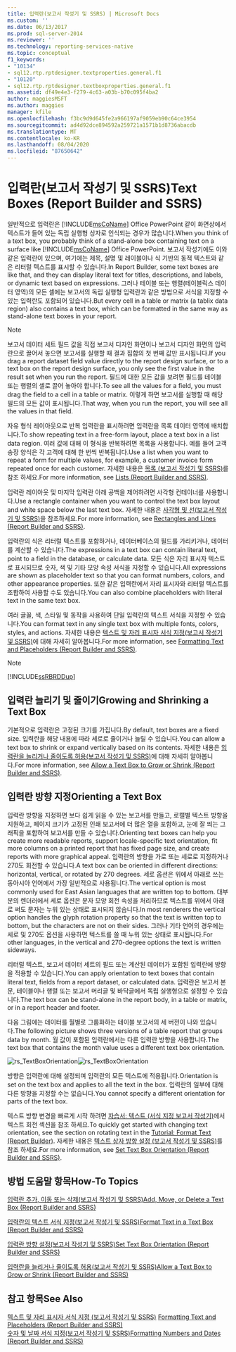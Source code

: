 ```yaml
---
title: 입력란(보고서 작성기 및 SSRS) | Microsoft Docs
ms.custom: ''
ms.date: 06/13/2017
ms.prod: sql-server-2014
ms.reviewer: ''
ms.technology: reporting-services-native
ms.topic: conceptual
f1_keywords:
- "10134"
- sql12.rtp.rptdesigner.textproperties.general.f1
- "10120"
- sql12.rtp.rptdesigner.textboxproperties.general.f1
ms.assetid: df49e4e3-f279-4c63-a03b-b70c095f4ba2
author: maggiesMSFT
ms.author: maggies
manager: kfile
ms.openlocfilehash: f3bc9d9d645fe2a966197af9059eb90c64ce3954
ms.sourcegitcommit: ad4d92dce894592a259721a1571b1d8736abacdb
ms.translationtype: MT
ms.contentlocale: ko-KR
ms.lasthandoff: 08/04/2020
ms.locfileid: "87650642"
---
```

# <a name="text-boxes-report-builder-and-ssrs"></a><span data-ttu-id="85336-102">입력란(보고서 작성기 및 SSRS)</span><span class="sxs-lookup"><span data-stu-id="85336-102">Text Boxes (Report Builder and SSRS)</span></span>
  <span data-ttu-id="85336-103">일반적으로 입력란은 [!INCLUDE[msCoName](../../includes/msconame-md.md)] Office PowerPoint 같이 화면상에서 텍스트가 들어 있는 독립 실행형 상자로 인식되는 경우가 많습니다.</span><span class="sxs-lookup"><span data-stu-id="85336-103">When you think of a text box, you probably think of a stand-alone box containing text on a surface like [!INCLUDE[msCoName](../../includes/msconame-md.md)] Office PowerPoint.</span></span> <span data-ttu-id="85336-104">보고서 작성기에도 이와 같은 입력란이 있으며, 여기에는 제목, 설명 및 레이블이나 식 기반의 동적 텍스트와 같은 리터럴 텍스트를 표시할 수 있습니다.</span><span class="sxs-lookup"><span data-stu-id="85336-104">In Report Builder, some text boxes are like that, and they can display literal text for titles, descriptions, and labels, or dynamic text based on expressions.</span></span> <span data-ttu-id="85336-105">그러나 테이블 또는 행렬(테이블릭스 데이터 영역)의 모든 셀에는 보고서의 독립 실행형 입력란과 같은 방법으로 서식을 지정할 수 있는 입력란도 포함되어 있습니다.</span><span class="sxs-lookup"><span data-stu-id="85336-105">But every cell in a table or matrix (a tablix data region) also contains a text box, which can be formatted in the same way as stand-alone text boxes in your report.</span></span>  
  
> [!NOTE]  
>  <span data-ttu-id="85336-106">보고서 데이터 세트 필드 값을 직접 보고서 디자인 화면이나 보고서 디자인 화면의 입력란으로 끌어서 놓으면 보고서를 실행할 때 결과 집합의 첫 번째 값만 표시됩니다.</span><span class="sxs-lookup"><span data-stu-id="85336-106">If you drag a report dataset field value directly to the report design surface, or to a text box on the report design surface, you only see the first value in the result set when you run the report.</span></span> <span data-ttu-id="85336-107">필드에 대한 모든 값을 보려면 필드를 테이블 또는 행렬의 셀로 끌어 놓아야 합니다.</span><span class="sxs-lookup"><span data-stu-id="85336-107">To see all the values for a field, you must drag the field to a cell in a table or matrix.</span></span> <span data-ttu-id="85336-108">이렇게 하면 보고서를 실행할 때 해당 필드의 모든 값이 표시됩니다.</span><span class="sxs-lookup"><span data-stu-id="85336-108">That way, when you run the report, you will see all the values in that field.</span></span>  
  
 <span data-ttu-id="85336-109">자유 형식 레이아웃으로 반복 입력란을 표시하려면 입력란을 목록 데이터 영역에 배치합니다.</span><span class="sxs-lookup"><span data-stu-id="85336-109">To show repeating text in a free-form layout, place a text box in a list data region.</span></span> <span data-ttu-id="85336-110">여러 값에 대해 이 형식을 반복하려면 목록을 사용합니다. 예를 들어 고객 송장 양식은 각 고객에 대해 한 번씩 반복됩니다.</span><span class="sxs-lookup"><span data-stu-id="85336-110">Use a list when you want to repeat a form for multiple values, for example, a customer invoice form repeated once for each customer.</span></span> <span data-ttu-id="85336-111">자세한 내용은 [목록 &#40;보고서 작성기 및 SSRS&#41;](create-invoices-and-forms-with-lists-report-builder-and-ssrs.md)를 참조 하세요.</span><span class="sxs-lookup"><span data-stu-id="85336-111">For more information, see [Lists &#40;Report Builder and SSRS&#41;](create-invoices-and-forms-with-lists-report-builder-and-ssrs.md).</span></span>  
  
 <span data-ttu-id="85336-112">입력란 레이아웃 및 마지막 입력란 아래 공백을 제어하려면 사각형 컨테이너를 사용합니다.</span><span class="sxs-lookup"><span data-stu-id="85336-112">Use a rectangle container when you want to control the text box layout and white space below the last text box.</span></span> <span data-ttu-id="85336-113">자세한 내용은 [사각형 및 선&#40;보고서 작성기 및 SSRS&#41;](rectangles-and-lines-report-builder-and-ssrs.md)을 참조하세요.</span><span class="sxs-lookup"><span data-stu-id="85336-113">For more information, see [Rectangles and Lines &#40;Report Builder and SSRS&#41;](rectangles-and-lines-report-builder-and-ssrs.md).</span></span>  
  
 <span data-ttu-id="85336-114">입력란의 식은 리터럴 텍스트를 포함하거나, 데이터베이스의 필드를 가리키거나, 데이터를 계산할 수 있습니다.</span><span class="sxs-lookup"><span data-stu-id="85336-114">The expressions in a text box can contain literal text, point to a field in the database, or calculate data.</span></span> <span data-ttu-id="85336-115">모든 식은 자리 표시자 텍스트로 표시되므로 숫자, 색 및 기타 모양 속성 서식을 지정할 수 있습니다.</span><span class="sxs-lookup"><span data-stu-id="85336-115">All expressions are shown as placeholder text so that you can format numbers, colors, and other appearance properties.</span></span> <span data-ttu-id="85336-116">또한 같은 입력란에서 자리 표시자와 리터럴 텍스트를 조합하여 사용할 수도 있습니다.</span><span class="sxs-lookup"><span data-stu-id="85336-116">You can also combine placeholders with literal text in the same text box.</span></span>  
  
 <span data-ttu-id="85336-117">여러 글꼴, 색, 스타일 및 동작을 사용하여 단일 입력란의 텍스트 서식을 지정할 수 있습니다.</span><span class="sxs-lookup"><span data-stu-id="85336-117">You can format text in any single text box with multiple fonts, colors, styles, and actions.</span></span> <span data-ttu-id="85336-118">자세한 내용은 [텍스트 및 자리 표시자 서식 지정&#40;보고서 작성기 및 SSRS&#41;](formatting-text-and-placeholders-report-builder-and-ssrs.md)에 대해 자세히 알아봅니다.</span><span class="sxs-lookup"><span data-stu-id="85336-118">For more information, see [Formatting Text and Placeholders &#40;Report Builder and SSRS&#41;](formatting-text-and-placeholders-report-builder-and-ssrs.md).</span></span>  
  
> [!NOTE]  
>  [!INCLUDE[ssRBRDDup](../../includes/ssrbrddup-md.md)]  
  
##  <a name="growing-and-shrinking-a-text-box"></a><a name="GrowShrinkTextBox"></a> <span data-ttu-id="85336-119">입력란 늘리기 및 줄이기</span><span class="sxs-lookup"><span data-stu-id="85336-119">Growing and Shrinking a Text Box</span></span>  
 <span data-ttu-id="85336-120">기본적으로 입력란은 고정된 크기를 가집니다.</span><span class="sxs-lookup"><span data-stu-id="85336-120">By default, text boxes are a fixed size.</span></span> <span data-ttu-id="85336-121">입력란을 해당 내용에 따라 세로로 줄이거나 늘릴 수 있습니다.</span><span class="sxs-lookup"><span data-stu-id="85336-121">You can allow a text box to shrink or expand vertically based on its contents.</span></span> <span data-ttu-id="85336-122">자세한 내용은 [입력란을 늘리거나 줄이도록 허용&#40;보고서 작성기 및 SSRS&#41;](allow-a-text-box-to-grow-or-shrink-report-builder-and-ssrs.md)에 대해 자세히 알아봅니다.</span><span class="sxs-lookup"><span data-stu-id="85336-122">For more information, see [Allow a Text Box to Grow or Shrink &#40;Report Builder and SSRS&#41;](allow-a-text-box-to-grow-or-shrink-report-builder-and-ssrs.md).</span></span>  
  
## <a name="orienting-a-text-box"></a><span data-ttu-id="85336-123">입력란 방향 지정</span><span class="sxs-lookup"><span data-stu-id="85336-123">Orienting a Text Box</span></span>  
 <span data-ttu-id="85336-124">입력란 방향을 지정하면 보다 쉽게 읽을 수 있는 보고서를 만들고, 로캘별 텍스트 방향을 지원하고, 페이지 크기가 고정된 인쇄 보고서에 더 많은 열을 포함하고, 눈에 잘 띄는 그래픽을 포함하여 보고서를 만들 수 있습니다.</span><span class="sxs-lookup"><span data-stu-id="85336-124">Orienting text boxes can help you create more readable reports, support locale-specific text orientation, fit more columns on a printed report that has fixed page size, and create reports with more graphical appeal.</span></span> <span data-ttu-id="85336-125">입력란의 방향을 가로 또는 세로로 지정하거나 270도 회전할 수 있습니다.</span><span class="sxs-lookup"><span data-stu-id="85336-125">A text box can be oriented in different directions: horizontal, vertical, or rotated by 270 degrees.</span></span> <span data-ttu-id="85336-126">세로 옵션은 위에서 아래로 쓰는 동아시아 언어에서 가장 일반적으로 사용됩니다.</span><span class="sxs-lookup"><span data-stu-id="85336-126">The vertical option is most commonly used for East Asian languages that are written top to bottom.</span></span> <span data-ttu-id="85336-127">대부분의 렌더러에서 세로 옵션은 문자 모양 회전 속성을 처리하므로 텍스트를 위에서 아래로 써도 문자는 누워 있는 상태로 표시되지 않습니다.</span><span class="sxs-lookup"><span data-stu-id="85336-127">In most renderers the vertical option handles the glyph rotation property so that the text is written top to bottom, but the characters are not on their sides.</span></span> <span data-ttu-id="85336-128">그러나 기타 언어의 경우에는 세로 및 270도 옵션을 사용하면 텍스트를 쓸 때 누워 있는 상태로 표시됩니다.</span><span class="sxs-lookup"><span data-stu-id="85336-128">For other languages, in the vertical and 270-degree options the text is written sideways.</span></span>  
  
 <span data-ttu-id="85336-129">리터럴 텍스트, 보고서 데이터 세트의 필드 또는 계산된 데이터가 포함된 입력란에 방향을 적용할 수 있습니다.</span><span class="sxs-lookup"><span data-stu-id="85336-129">You can apply orientation to text boxes that contain literal text, fields from a report dataset, or calculated data.</span></span> <span data-ttu-id="85336-130">입력란은 보고서 본문, 테이블이나 행렬 또는 보고서 머리글 및 바닥글에서 독립 실행형으로 설정할 수 있습니다.</span><span class="sxs-lookup"><span data-stu-id="85336-130">The text box can be stand-alone in the report body, in a table or matrix, or in a report header and footer.</span></span>  
  
 <span data-ttu-id="85336-131">다음 그림에는 데이터를 월별로 그룹화하는 테이블 보고서의 세 버전이 나와 있습니다.</span><span class="sxs-lookup"><span data-stu-id="85336-131">The following picture shows three versions of a table report that groups data by month.</span></span> <span data-ttu-id="85336-132">월 값이 포함된 입력란에서는 다른 입력란 방향을 사용합니다.</span><span class="sxs-lookup"><span data-stu-id="85336-132">The text box that contains the month value uses a different text box orientation.</span></span>  
  
 <span data-ttu-id="85336-133">![rs_TextBoxOrientation](../media/rs-textboxorientation.gif "rs_TextBoxOrientation")</span><span class="sxs-lookup"><span data-stu-id="85336-133">![rs_TextBoxOrientation](../media/rs-textboxorientation.gif "rs_TextBoxOrientation")</span></span>  
  
 <span data-ttu-id="85336-134">방향은 입력란에 대해 설정되며 입력란의 모든 텍스트에 적용됩니다.</span><span class="sxs-lookup"><span data-stu-id="85336-134">Orientation is set on the text box and applies to all the text in the box.</span></span> <span data-ttu-id="85336-135">입력란의 일부에 대해 다른 방향을 지정할 수는 없습니다.</span><span class="sxs-lookup"><span data-stu-id="85336-135">You cannot specify a different orientation for parts of the text box.</span></span>  
  
 <span data-ttu-id="85336-136">텍스트 방향 변경을 빠르게 시작 하려면 [자습서: 텍스트 &#40;서식 지정 보고서 작성기&#41;](../tutorial-format-text-report-builder.md)에서 텍스트 회전 섹션을 참조 하세요.</span><span class="sxs-lookup"><span data-stu-id="85336-136">To quickly get started with changing text orientation, see the section on rotating text in the [Tutorial: Format Text &#40;Report Builder&#41;](../tutorial-format-text-report-builder.md).</span></span> <span data-ttu-id="85336-137">자세한 내용은 [텍스트 상자 방향 설정 &#40;보고서 작성기 및 SSRS&#41;](set-text-box-orientation-report-builder-and-ssrs.md)를 참조 하세요.</span><span class="sxs-lookup"><span data-stu-id="85336-137">For more information, see [Set Text Box Orientation &#40;Report Builder and SSRS&#41;](set-text-box-orientation-report-builder-and-ssrs.md).</span></span>  
  
##  <a name="how-to-topics"></a><a name="HowTo"></a><span data-ttu-id="85336-138">방법 도움말 항목</span><span class="sxs-lookup"><span data-stu-id="85336-138">How-To Topics</span></span>  
 [<span data-ttu-id="85336-139">입력란 추가, 이동 또는 삭제&#40;보고서 작성기 및 SSRS&#41;</span><span class="sxs-lookup"><span data-stu-id="85336-139">Add, Move, or Delete a Text Box &#40;Report Builder and SSRS&#41;</span></span>](add-move-or-delete-a-text-box-report-builder-and-ssrs.md)  
  
 [<span data-ttu-id="85336-140">입력란의 텍스트 서식 지정&#40;보고서 작성기 및 SSRS&#41;</span><span class="sxs-lookup"><span data-stu-id="85336-140">Format Text in a Text Box &#40;Report Builder and SSRS&#41;</span></span>](format-text-in-a-text-box-report-builder-and-ssrs.md)  
  
 [<span data-ttu-id="85336-141">입력란 방향 설정&#40;보고서 작성기 및 SSRS&#41;</span><span class="sxs-lookup"><span data-stu-id="85336-141">Set Text Box Orientation &#40;Report Builder and SSRS&#41;</span></span>](set-text-box-orientation-report-builder-and-ssrs.md)  
  
 [<span data-ttu-id="85336-142">입력란을 늘리거나 줄이도록 허용&#40;보고서 작성기 및 SSRS&#41;</span><span class="sxs-lookup"><span data-stu-id="85336-142">Allow a Text Box to Grow or Shrink &#40;Report Builder and SSRS&#41;</span></span>](allow-a-text-box-to-grow-or-shrink-report-builder-and-ssrs.md)  
  
## <a name="see-also"></a><span data-ttu-id="85336-143">참고 항목</span><span class="sxs-lookup"><span data-stu-id="85336-143">See Also</span></span>  
 <span data-ttu-id="85336-144">[텍스트 및 자리 표시자 서식 지정 &#40;보고서 작성기 및 SSRS&#41;](formatting-text-and-placeholders-report-builder-and-ssrs.md) </span><span class="sxs-lookup"><span data-stu-id="85336-144">[Formatting Text and Placeholders &#40;Report Builder and SSRS&#41;](formatting-text-and-placeholders-report-builder-and-ssrs.md) </span></span>  
 [<span data-ttu-id="85336-145">숫자 및 날짜 서식 지정&#40;보고서 작성기 및 SSRS&#41;</span><span class="sxs-lookup"><span data-stu-id="85336-145">Formatting Numbers and Dates &#40;Report Builder and SSRS&#41;</span></span>](formatting-numbers-and-dates-report-builder-and-ssrs.md)  
  
  
